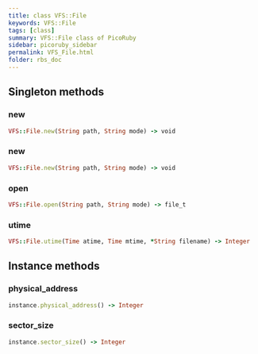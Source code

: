 ```yaml
---
title: class VFS::File
keywords: VFS::File
tags: [class]
summary: VFS::File class of PicoRuby
sidebar: picoruby_sidebar
permalink: VFS_File.html
folder: rbs_doc
---
```

## Singleton methods
### new

```ruby
VFS::File.new(String path, String mode) -> void
```
### new

```ruby
VFS::File.new(String path, String mode) -> void
```
### open

```ruby
VFS::File.open(String path, String mode) -> file_t
```
### utime

```ruby
VFS::File.utime(Time atime, Time mtime, *String filename) -> Integer
```
## Instance methods
### physical_address

```ruby
instance.physical_address() -> Integer
```
### sector_size

```ruby
instance.sector_size() -> Integer
```
